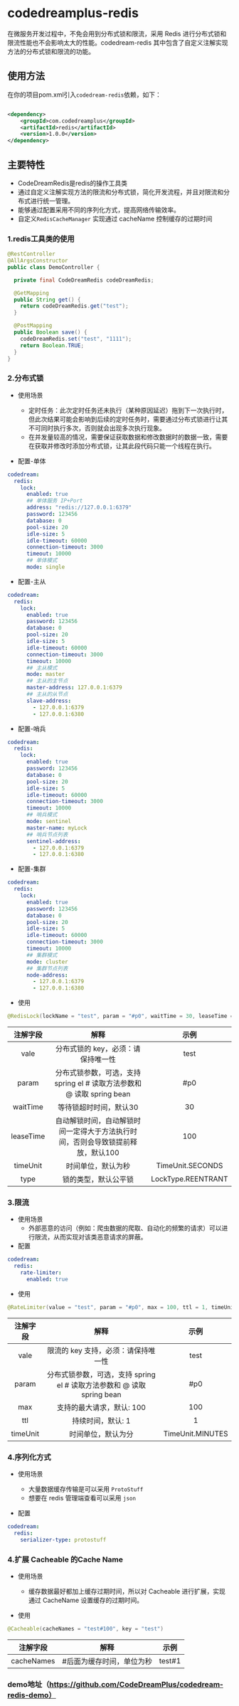 # codedreamplus-redis

在微服务开发过程中，不免会用到分布式锁和限流，采用 Redis 进行分布式锁和限流性能也不会影响太大的性能。codedream-redis 其中包含了自定义注解实现方法的分布式锁和限流的功能。

## 使用方法

在你的项目pom.xml引入`codedream-redis`依赖，如下：

```xml

<dependency>
    <groupId>com.codedreamplus</groupId>
    <artifactId>redis</artifactId>
    <version>1.0.0</version>
</dependency>
```

## 主要特性

* CodeDreamRedis是redis的操作工具类
* 通过自定义注解实现方法的限流和分布式锁，简化开发流程，并且对限流和分布式进行统一管理。
* 能够通过配置采用不同的序列化方式，提高网络传输效率。
* 自定义`RedisCacheManager` 实现通过 cacheName 控制缓存的过期时间

### 1.redis工具类的使用

```java
@RestController
@AllArgsConstructor
public class DemoController {

  private final CodeDreamRedis codeDreamRedis;

  @GetMapping
  public String get() {
    return codeDreamRedis.get("test");
  }

  @PostMapping
  public Boolean save() {
    codeDreamRedis.set("test", "1111");
    return Boolean.TRUE;
  }
}
```

### 2.分布式锁

- 使用场景
    - 定时任务：此次定时任务还未执行（某种原因延迟）拖到下一次执行时，但此次结果可能会影响到后续的定时任务时，需要通过分布式锁进行让其不可同时执行多次，否则就会出现多次执行现象。
    - 在并发量较高的情况，需要保证获取数据和修改数据时的数据一致，需要在获取并修改时添加分布式锁，让其此段代码只能一个线程在执行。

- 配置-单体

```yaml
codedream:
  redis:
    lock:
      enabled: true
      ## 单体服务 IP+Port
      address: "redis://127.0.0.1:6379"
      password: 123456
      database: 0
      pool-size: 20
      idle-size: 5
      idle-timeout: 60000
      connection-timeout: 3000
      timeout: 10000
      ## 单体模式
      mode: single
```

- 配置-主从

```yaml
codedream:
  redis:
    lock:
      enabled: true
      password: 123456
      database: 0
      pool-size: 20
      idle-size: 5
      idle-timeout: 60000
      connection-timeout: 3000
      timeout: 10000
      ## 主从模式
      mode: master
      ## 主从的主节点
      master-address: 127.0.0.1:6379
      ## 主从的从节点
      slave-address:
        - 127.0.0.1:6379
        - 127.0.0.1:6380
```

- 配置-哨兵

```yaml
codedream:
  redis:
    lock:
      enabled: true
      password: 123456
      database: 0
      pool-size: 20
      idle-size: 5
      idle-timeout: 60000
      connection-timeout: 3000
      timeout: 10000
      ## 哨兵模式
      mode: sentinel
      master-name: myLock
      ## 哨兵节点列表
      sentinel-address:
        - 127.0.0.1:6379
        - 127.0.0.1:6380
```

- 配置-集群

```yaml
codedream:
  redis:
    lock:
      enabled: true
      password: 123456
      database: 0
      pool-size: 20
      idle-size: 5
      idle-timeout: 60000
      connection-timeout: 3000
      timeout: 10000
      ## 集群模式
      mode: cluster
      ## 集群节点列表
      node-address:
        - 127.0.0.1:6379
        - 127.0.0.1:6380
```

- 使用

```java
@RedisLock(lockName = "test", param = "#p0", waitTime = 30, leaseTime = 100, timeUnit = TimeUnit.SECONDS, type = LockType.REENTRANT)
```

| 注解字段 | 解释 | 示例 |
|:---:|:---:|:---:|
| vale | 分布式锁的 key，必须：请保持唯一性 | test|
| param | 分布式锁参数，可选，支持 spring el # 读取方法参数和 @ 读取 spring bean | #p0 |
| waitTime | 等待锁超时时间，默认30 | 30 |
| leaseTime | 自动解锁时间，自动解锁时间一定得大于方法执行时间，否则会导致锁提前释放，默认100 | 100 |
| timeUnit | 时间单位，默认为秒 | TimeUnit.SECONDS |
| type | 锁的类型，默认公平锁 | LockType.REENTRANT |

### 3.限流

- 使用场景
    - 外部恶意的访问（例如：爬虫数据的爬取、自动化的频繁的请求）可以进行限流，从而实现对该类恶意请求的屏蔽。
- 配置

```yaml
codedream:
  redis:
    rate-limiter:
      enabled: true
```

- 使用

```java
@RateLimiter(value = "test", param = "#p0", max = 100, ttl = 1, timeUnit = TimeUnit.MINUTES)
```

| 注解字段 | 解释 | 示例 |
|:---:|:---:|:---:|
| vale | 限流的 key 支持，必须：请保持唯一性 | test|
| param | 分布式锁参数，可选，支持 spring el # 读取方法参数和 @ 读取 spring bean | #p0 |
| max | 支持的最大请求，默认: 100 | 100 |
| ttl | 持续时间，默认: 1 | 1 |
| timeUnit |                      时间单位，默认为分                      | TimeUnit.MINUTES |

### 4.序列化方式

- 使用场景
    - 大量数据缓存传输是可以采用 `ProtoStuff`
    - 想要在 redis 管理端查看可以采用 `json`

- 配置

```yaml
codedream:
  redis:
    serializer-type: protostuff
```

### 4.扩展 Cacheable 的Cache Name

- 使用场景
    - 缓存数据最好都加上缓存过期时间，所以对 Cacheable 进行扩展，实现通过 CacheName 设置缓存的过期时间。

- 使用

```java
@Cacheable(cacheNames = "test#100", key = "test")
```

| 注解字段 | 解释 | 示例 |
|:---:|:---:|:---:|
| cacheNames | #后面为缓存时间，单位为秒 | test#1 |

### demo地址（https://github.com/CodeDreamPlus/codedream-redis-demo）
